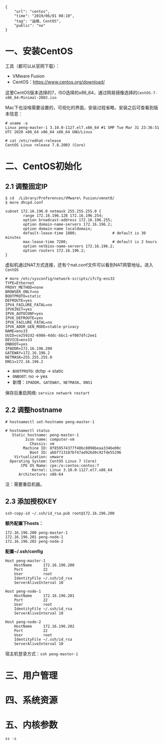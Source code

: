 ```
{
    "url": "centos",
    "time": "2019/06/01 08:10",
    "tag": "运维、CentOS",
    "public": "no"
}
```

# 一、安装CentOS

工具（都可以从官网下载）：

- VMware Fusion
- CentOS：https://www.centos.org/download/

这里CentOS版本选择的7，ISO选择的x86_64，通过网易镜像选择的`CentOS-7-x86_64-Minimal-2003.iso`

Mac下也没啥需要设置的，可视化的界面，安装过程省略，安装之后可查看到版本信息：

```
# uname -a
Linux peng-master-1 3.10.0-1127.el7.x86_64 #1 SMP Tue Mar 31 23:36:51 UTC 2020 x86_64 x86_64 x86_64 GNU/Linux

# cat /etc/redhat-release
CentOS Linux release 7.8.2003 (Core)
```

# 二、CentOS初始化

## 2.1 调整固定IP

```
$ cd  /Library/Preferences/VMware\ Fusion/vmnet8/
$ more dhcpd.conf

subnet 172.16.196.0 netmask 255.255.255.0 {
        range 172.16.196.128 172.16.196.254;
        option broadcast-address 172.16.196.255;
        option domain-name-servers 172.16.196.2;
        option domain-name localdomain;
        default-lease-time 1800;                # default is 30 minutes
        max-lease-time 7200;                    # default is 2 hours
        option netbios-name-servers 172.16.196.2;
        option routers 172.16.196.2;
}
```

虚拟机通过NAT方式连接，还有个nat.conf文件可以看到NAT网管地址。进入`CentOS`

```
# more /etc/sysconfig/network-scripts/ifcfg-ens33
TYPE=Ethernet
PROXY_METHOD=none
BROWSER_ONLY=no
BOOTPROTO=static
DEFROUTE=yes
IPV4_FAILURE_FATAL=no
IPV6INIT=yes
IPV6_AUTOCONF=yes
IPV6_DEFROUTE=yes
IPV6_FAILURE_FATAL=no
IPV6_ADDR_GEN_MODE=stable-privacy
NAME=ens33
UUID=ce2592d2-6986-4ddc-bbc1-ef087dfc2ee1
DEVICE=ens33
ONBOOT=yes
IPADDR=172.16.196.200
GATEWAY=172.16.196.2
NETMASK=255.255.255.0
DNS1=172.16.196.2
```

- `BOOTPROTO`: dchp -> static
- `ONBOOT`: no -> yes
- 新增：`IPADDR`、`GATEWAY`、`NETMASK`、`DNS1`



保存后重启网络: `service network restart`

## 2.2 调整hostname

```
# hostnamectl set-hostname peng-master-1

# hostnamectl status
   Static hostname: peng-master-1
         Icon name: computer-vm
           Chassis: vm
        Machine ID: 8f859574377f40bc8098beaa3346e00c
           Boot ID: abbf713187bf47ad926d9c92fde55296
    Virtualization: vmware
  Operating System: CentOS Linux 7 (Core)
       CPE OS Name: cpe:/o:centos:centos:7
            Kernel: Linux 3.10.0-1127.el7.x86_64
      Architecture: x86-64
```

注：需要重启机器。

## 2.3 添加授权KEY

```
ssh-copy-id ~/.ssh/id_rsa.pub root@172.16.196.200
```

**额外配置下hosts：**

```
172.16.196.200 peng-master-1
172.16.196.201 peng-node-1
172.16.196.202 peng-node-2
```

**配置~/.ssh/config**

```
Host peng-master-1
    HostName     172.16.196.200
    Port         22
    User         root
    IdentityFile ~/.ssh/id_rsa
    ServerAliveInterval 10

Host peng-node-1
    HostName     172.16.196.201
    Port         22
    User         root
    IdentityFile ~/.ssh/id_rsa
    ServerAliveInterval 10

Host peng-node-2
    HostName     172.16.196.202
    Port         22
    User         root
    IdentityFile ~/.ssh/id_rsa
    ServerAliveInterval 10
```

宿主机登录方式：`ssh peng-master-1`

# 三、用户管理



# 四、系统资源



# 五、内核参数

```
ss -s
```
